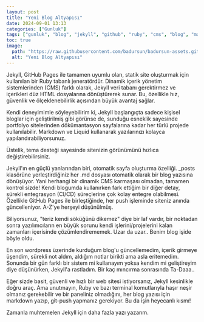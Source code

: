 ```yaml
---
layout: post
title: "Yeni Blog Altyapısı"
date: 2024-09-01 13:13
categories: ["Gunluk"]
tags: ["gunluk", "blog", "jekyll", "github", "ruby", "cms", "blog", "markdown", "liquid"]
toc: true
image:
  path: "https://raw.githubusercontent.com/badursun/badursun-assets.github.io/refs/heads/main/img/badursun-jekyll-blog-66eea92d1a7be.webp"
  alt: "Yeni Blog Altyapısı"
---
```


Jekyll, GitHub Pages ile tamamen uyumlu olan, statik site oluşturmak için kullanılan bir Ruby tabanlı jeneratördür. Dinamik içerik yönetim sistemlerinden (CMS) farklı olarak, Jekyll veri tabanı gerektirmez ve içerikleri düz HTML dosyalarına dönüştürerek sunar. Bu, özellikle hız, güvenlik ve ölçeklenebilirlik açısından büyük avantaj sağlar.

Kendi deneyimimle söyleyebilirim ki, Jekyll başlangıçta sadece kişisel bloglar için geliştirilmiş gibi görünse de, sunduğu esneklik sayesinde portfolyo sitelerinden dökümantasyon sayfalarına kadar her türlü projede kullanılabilir. Markdown ve Liquid kullanarak yazılarınızı kolayca yapılandırabiliyorsunuz. 

Üstelik, tema desteği sayesinde sitenizin görünümünü hızlıca değiştirebilirsiniz.

Jekyll'ın en güçlü yanlarından biri, otomatik sayfa oluşturma özelliği. _posts klasörüne yerleştirdiğiniz her .md dosyası otomatik olarak bir blog yazısına dönüşüyor. Yani herhangi bir dinamik CMS karmaşası olmadan, tamamen kontrol sizde! Kendi blogumda kullanırken fark ettiğim bir diğer detay, sürekli entegrasyon (CI/CD) süreçlerine çok kolay entegre olabilmesi. Özellikle GitHub Pages ile birleştiğinde, her push işleminde siteniz anında güncelleniyor. A-Z'ye herşeyi düşünülmüş.

Biliyorsunuz, "teriz kendi söküğünü dikemez" diye bir laf vardır, bir noktadan sonra yazılımcıların en büyük sorunu kendi işlerini/projelerini kalan zamanları içerisinde çözümlendirememek. Uzar da uzar.. Benim blog işide böyle oldu.

En son wordpress üzerinde kurduğum blog'u güncellemedim, içerik girmeye üşendim, sürekli not aldım, aldığım notlar birikti ama asla eritemedim. Sonunda bir gün farklı bir sistem mi kullanayım yoksa kendim mi geliştireyim diye düşünürken, Jekyll'a rastladım. Bir kaç mıncırma sonrasında Ta-Daaa..

Eğer sizde basit, güvenli ve hızlı bir web sitesi istiyorsanız, Jekyll kesinlikle doğru araç. Ama unutmayın, Ruby ve bazı terminal komutlarıyla haşır neşir olmanız gerekebilir ve bir paneliniz olmadığını, her blog yazısı için markdown yazıp, git-push yapmanız gerekiyor. Bu da işin heyecanlı kısmı!

Zamanla muhtemelen Jekyll için daha fazla yazı yazarım.